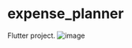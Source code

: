 # expense_planner

Flutter project.
![image](https://user-images.githubusercontent.com/58005128/106630054-4bbed300-659d-11eb-9b16-61dc30c2a8d6.png)
